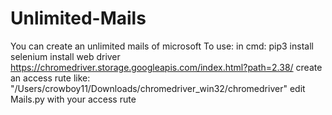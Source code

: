# Unlimited-Mails
You can create an unlimited mails of microsoft 
To use:
 in cmd: pip3 install selenium
install web driver https://chromedriver.storage.googleapis.com/index.html?path=2.38/
create an access rute like: "/Users/crowboy11/Downloads/chromedriver_win32/chromedriver"
edit Mails.py with your access rute

